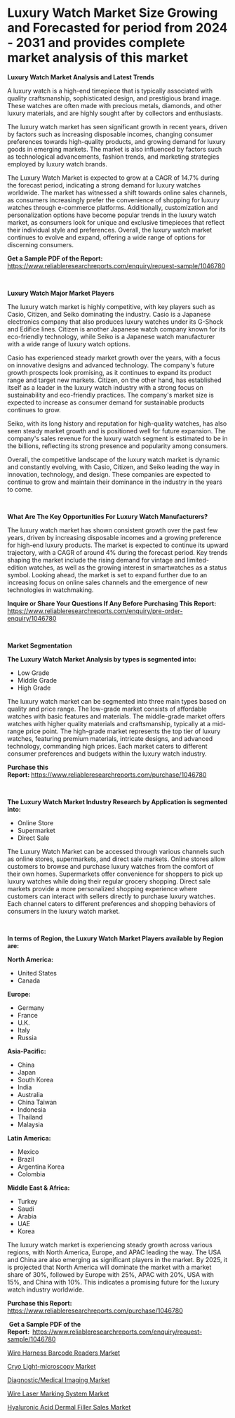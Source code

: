 <p><h1>Luxury Watch Market Size Growing and Forecasted for period from 2024 - 2031 and provides complete market analysis of this market</h1></p><p><strong>Luxury Watch Market Analysis and Latest Trends</strong></p>
<p><p>A luxury watch is a high-end timepiece that is typically associated with quality craftsmanship, sophisticated design, and prestigious brand image. These watches are often made with precious metals, diamonds, and other luxury materials, and are highly sought after by collectors and enthusiasts.</p><p>The luxury watch market has seen significant growth in recent years, driven by factors such as increasing disposable incomes, changing consumer preferences towards high-quality products, and growing demand for luxury goods in emerging markets. The market is also influenced by factors such as technological advancements, fashion trends, and marketing strategies employed by luxury watch brands.</p><p>The Luxury Watch Market is expected to grow at a CAGR of 14.7% during the forecast period, indicating a strong demand for luxury watches worldwide. The market has witnessed a shift towards online sales channels, as consumers increasingly prefer the convenience of shopping for luxury watches through e-commerce platforms. Additionally, customization and personalization options have become popular trends in the luxury watch market, as consumers look for unique and exclusive timepieces that reflect their individual style and preferences. Overall, the luxury watch market continues to evolve and expand, offering a wide range of options for discerning consumers.</p></p>
<p><strong>Get a Sample PDF of the Report:&nbsp;</strong> <a href="https://www.reliableresearchreports.com/enquiry/request-sample/1046780">https://www.reliableresearchreports.com/enquiry/request-sample/1046780</a></p>
<p>&nbsp;</p>
<p><strong>Luxury Watch Major Market Players</strong></p>
<p><p>The luxury watch market is highly competitive, with key players such as Casio, Citizen, and Seiko dominating the industry. Casio is a Japanese electronics company that also produces luxury watches under its G-Shock and Edifice lines. Citizen is another Japanese watch company known for its eco-friendly technology, while Seiko is a Japanese watch manufacturer with a wide range of luxury watch options.</p><p>Casio has experienced steady market growth over the years, with a focus on innovative designs and advanced technology. The company's future growth prospects look promising, as it continues to expand its product range and target new markets. Citizen, on the other hand, has established itself as a leader in the luxury watch industry with a strong focus on sustainability and eco-friendly practices. The company's market size is expected to increase as consumer demand for sustainable products continues to grow.</p><p>Seiko, with its long history and reputation for high-quality watches, has also seen steady market growth and is positioned well for future expansion. The company's sales revenue for the luxury watch segment is estimated to be in the billions, reflecting its strong presence and popularity among consumers.</p><p>Overall, the competitive landscape of the luxury watch market is dynamic and constantly evolving, with Casio, Citizen, and Seiko leading the way in innovation, technology, and design. These companies are expected to continue to grow and maintain their dominance in the industry in the years to come.</p></p>
<p>&nbsp;</p>
<p><strong>What Are The Key Opportunities For Luxury Watch Manufacturers?</strong></p>
<p><p>The luxury watch market has shown consistent growth over the past few years, driven by increasing disposable incomes and a growing preference for high-end luxury products. The market is expected to continue its upward trajectory, with a CAGR of around 4% during the forecast period. Key trends shaping the market include the rising demand for vintage and limited-edition watches, as well as the growing interest in smartwatches as a status symbol. Looking ahead, the market is set to expand further due to an increasing focus on online sales channels and the emergence of new technologies in watchmaking.</p></p>
<p><strong>Inquire or Share Your Questions If Any Before Purchasing This Report:</strong> <a href="https://www.reliableresearchreports.com/enquiry/pre-order-enquiry/1046780">https://www.reliableresearchreports.com/enquiry/pre-order-enquiry/1046780</a></p>
<p>&nbsp;</p>
<p><strong>Market Segmentation</strong></p>
<p><strong>The Luxury Watch Market Analysis by types is segmented into:</strong></p>
<p><ul><li>Low Grade</li><li>Middle Grade</li><li>High Grade</li></ul></p>
<p><p>The luxury watch market can be segmented into three main types based on quality and price range. The low-grade market consists of affordable watches with basic features and materials. The middle-grade market offers watches with higher quality materials and craftsmanship, typically at a mid-range price point. The high-grade market represents the top tier of luxury watches, featuring premium materials, intricate designs, and advanced technology, commanding high prices. Each market caters to different consumer preferences and budgets within the luxury watch industry.</p></p>
<p><strong>Purchase this Report:&nbsp;</strong><a href="https://www.reliableresearchreports.com/purchase/1046780">https://www.reliableresearchreports.com/purchase/1046780</a></p>
<p>&nbsp;</p>
<p><strong>The Luxury Watch Market Industry Research by Application is segmented into:</strong></p>
<p><ul><li>Online Store</li><li>Supermarket</li><li>Direct Sale</li></ul></p>
<p><p>The Luxury Watch Market can be accessed through various channels such as online stores, supermarkets, and direct sale markets. Online stores allow customers to browse and purchase luxury watches from the comfort of their own homes. Supermarkets offer convenience for shoppers to pick up luxury watches while doing their regular grocery shopping. Direct sale markets provide a more personalized shopping experience where customers can interact with sellers directly to purchase luxury watches. Each channel caters to different preferences and shopping behaviors of consumers in the luxury watch market.</p></p>
<p>&nbsp;</p>
<p><strong>In terms of Region, the Luxury Watch Market Players available by Region are:</strong></p>
<p>
    <p> <strong> North America: </strong>
        <ul>
            <li>United States</li>
            <li>Canada</li>
        </ul>
        </p> 
    <p> <strong> Europe: </strong>
        <ul>
            <li>Germany</li>
            <li>France</li>
            <li>U.K.</li>
            <li>Italy</li>
            <li>Russia</li>
        </ul>
        </p> 
    <p> <strong> Asia-Pacific: </strong>
        <ul>
            <li>China</li>
            <li>Japan</li>
            <li>South Korea</li>
            <li>India</li>
            <li>Australia</li>
            <li>China Taiwan</li>
            <li>Indonesia</li>
            <li>Thailand</li>
            <li>Malaysia</li>
        </ul>
        </p> 
    <p> <strong> Latin America: </strong>
        <ul>
            <li>Mexico</li>
            <li>Brazil</li>
            <li>Argentina Korea</li>
            <li>Colombia</li>
        </ul>
        </p> 
    <p> <strong> Middle East & Africa: </strong>
        <ul>
            <li>Turkey</li>
            <li>Saudi</li>
            <li>Arabia</li>
            <li>UAE</li>
            <li>Korea</li>
        </ul>
    </p>
    </p>
<p><p>The luxury watch market is experiencing steady growth across various regions, with North America, Europe, and APAC leading the way. The USA and China are also emerging as significant players in the market. By 2025, it is projected that North America will dominate the market with a market share of 30%, followed by Europe with 25%, APAC with 20%, USA with 15%, and China with 10%. This indicates a promising future for the luxury watch industry worldwide.</p></p>
<p><strong>Purchase this Report: </strong><a href="https://www.reliableresearchreports.com/purchase/1046780">https://www.reliableresearchreports.com/purchase/1046780</a></p>
<p>&nbsp;<strong>Get a Sample PDF of the Report:&nbsp;&nbsp;</strong><a href="https://www.reliableresearchreports.com/enquiry/request-sample/1046780">https://www.reliableresearchreports.com/enquiry/request-sample/1046780</a></p>
<p><strong></strong></p>
<p><p><a href="https://medium.com/@jasonmartin866/wire-harness-barcode-readers-market-research-report-its-history-and-forecast-2024-to-2031-33b0e32c20ff">Wire Harness Barcode Readers Market</a></p><p><a href="https://medium.com/@jasonmartin866/cryo-light-microscopy-market-exploring-market-share-market-trends-and-future-growth-104d59847a76">Cryo Light-microscopy Market</a></p><p><a href="https://github.com/lbird53714/Market-Research-Report-List-3/blob/main/diagnosticmedical-imaging-market.md">Diagnostic/Medical Imaging Market</a></p><p><a href="https://medium.com/@jasonmartin866/wire-laser-marking-system-market-insights-into-market-cagr-market-trends-and-growth-strategies-ab2b630ef9ec">Wire Laser Marking System Market</a></p><p><a href="https://github.com/dringals/Market-Research-Report-List-2/blob/main/hyaluronic-acid-dermal-filler-sales-market.md">Hyaluronic Acid Dermal Filler Sales Market</a></p></p>
